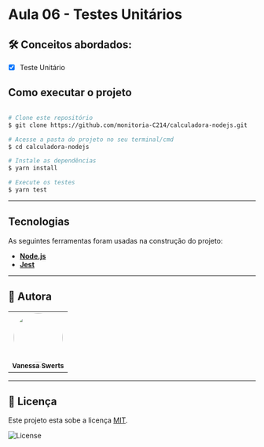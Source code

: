 # Aula 06 - Testes Unitários   


## 🛠 Conceitos abordados:

 - [x] Teste Unitário

## Como executar o projeto

```bash

# Clone este repositório
$ git clone https://github.com/monitoria-C214/calculadora-nodejs.git

# Acesse a pasta do projeto no seu terminal/cmd
$ cd calculadora-nodejs

# Instale as dependências
$ yarn install

# Execute os testes
$ yarn test

```
---

## Tecnologias

As seguintes ferramentas foram usadas na construção do projeto:

-   **[Node.js](https://nodejs.org/en/)**
-   **[Jest](https://jestjs.io/pt-BR/)**

---

## 🦸 Autora

<table>
  <tr>   
    <td align="center"><a href="https://github.com/vanessaSwerts/"><img style="border-radius: 50%;" src="https://avatars2.githubusercontent.com/u/57146734?v=4" width="100px;" alt=""/><br /><sub><b>Vanessa Swerts</b></sub></a></td>  
  </tr>
</table>

---

## 📝 Licença

Este projeto esta sobe a licença [MIT](./LICENSE).

   <img alt="License" src="https://img.shields.io/badge/license-MIT-brightgreen">  

